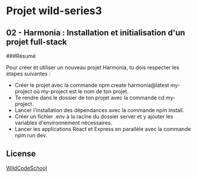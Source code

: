 # Projet wild-series3

## 02 - Harmonia : Installation et initialisation d'un projet full-stack
###Résumé

Pour créer et utiliser un nouveau projet Harmonia, tu dois respecter les étapes suivantes :

* Créer le projet avec la commande npm create harmonia@latest my-project où my-project est le nom de ton projet.
* Te rendre dans le dossier de ton projet avec la commande cd my-project.
* Lancer l'installation des dépendances avec la commande npm install.
* Créer un fichier .env à la racine du dossier server et y ajouter les variables d'environnement nécessaires.
* Lancer les applications React et Express en parallèle avec la commande npm run dev.

## License
[WildCodeSchool](https://www.wildcodeschool.com/fr-fr/)

